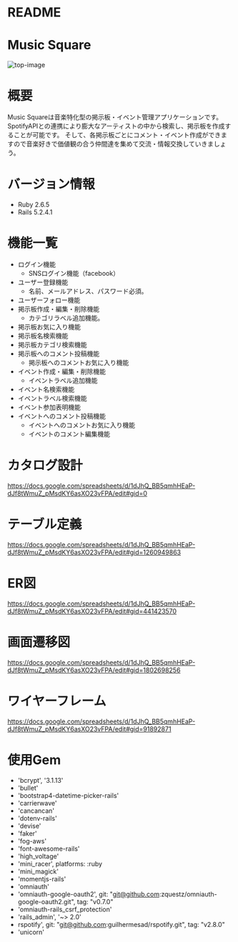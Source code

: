 # README

# Music Square
![top-image](https://user-images.githubusercontent.com/57241393/74602461-05eacf80-50ec-11ea-9626-d1c5c260f7d5.png)

# 概要
Music Squareは音楽特化型の掲示板・イベント管理アプリケーションです。
SpotifyAPIとの連携により膨大なアーティストの中から検索し、掲示板を作成することが可能です。
そして、各掲示板ごとにコメント・イベント作成ができますので音楽好きで価値観の合う仲間達を集めて交流・情報交換していきましょう。

# バージョン情報
- Ruby 2.6.5
- Rails 5.2.4.1

# 機能一覧

- ログイン機能
    - SNSログイン機能（facebook）
- ユーザー登録機能
    - 名前、メールアドレス、パスワード必須。
- ユーザーフォロー機能
- 掲示板作成・編集・削除機能
    - カテゴリラベル追加機能。
- 掲示板お気に入り機能
- 掲示板名検索機能
- 掲示板カテゴリ検索機能
- 掲示板へのコメント投稿機能
    - 掲示板へのコメントお気に入り機能
- イベント作成・編集・削除機能
    - イベントラベル追加機能
- イベント名検索機能
- イベントラベル検索機能
- イベント参加表明機能
- イベントへのコメント投稿機能
    - イベントへのコメントお気に入り機能
    - イベントのコメント編集機能


# カタログ設計
https://docs.google.com/spreadsheets/d/1dJhQ_BB5qmhHEaP-dJf8tWmuZ_pMsdKY6asXO23vFPA/edit#gid=0
# テーブル定義
https://docs.google.com/spreadsheets/d/1dJhQ_BB5qmhHEaP-dJf8tWmuZ_pMsdKY6asXO23vFPA/edit#gid=1260949863
# ER図
https://docs.google.com/spreadsheets/d/1dJhQ_BB5qmhHEaP-dJf8tWmuZ_pMsdKY6asXO23vFPA/edit#gid=441423570
# 画面遷移図
https://docs.google.com/spreadsheets/d/1dJhQ_BB5qmhHEaP-dJf8tWmuZ_pMsdKY6asXO23vFPA/edit#gid=1802698256
# ワイヤーフレーム
https://docs.google.com/spreadsheets/d/1dJhQ_BB5qmhHEaP-dJf8tWmuZ_pMsdKY6asXO23vFPA/edit#gid=91892871

# 使用Gem
- 'bcrypt', '3.1.13'
- 'bullet'
- 'bootstrap4-datetime-picker-rails'
- 'carrierwave'
- 'cancancan'
- 'dotenv-rails'
- 'devise'
- 'faker'
- 'fog-aws'
- 'font-awesome-rails'
- 'high_voltage'
- 'mini_racer', platforms: :ruby
- 'mini_magick'
- 'momentjs-rails'
- 'omniauth'
- 'omniauth-google-oauth2', git: "git@github.com:zquestz/omniauth-google-oauth2.git", tag: "v0.7.0"
- 'omniauth-rails_csrf_protection'
- 'rails_admin', '~> 2.0'
- rspotify', git: "git@github.com:guilhermesad/rspotify.git", tag: "v2.8.0"
- 'unicorn'

